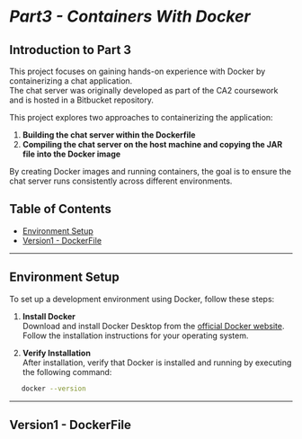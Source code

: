 # _Part3 - Containers With Docker_

## Introduction to Part 3

This project focuses on gaining hands-on experience with Docker by containerizing a chat application.  
The chat server was originally developed as part of the CA2 coursework and is hosted in a Bitbucket repository.

This project explores two approaches to containerizing the application:

1. **Building the chat server within the Dockerfile**
2. **Compiling the chat server on the host machine and copying the JAR file into the Docker image**

By creating Docker images and running containers, the goal is to ensure the chat server runs consistently across different environments.


## Table of Contents
- [Environment Setup](#environment-setup)
- [Version1 - DockerFile]()


---

## Environment Setup

To set up a development environment using Docker, follow these steps:

1. **Install Docker**  
   Download and install Docker Desktop from the [official Docker website](https://www.docker.com/products/docker-desktop). Follow the installation instructions for your operating system.

2. **Verify Installation**  
   After installation, verify that Docker is installed and running by executing the following command:
```bash
   docker --version
```
---

## Version1 - DockerFile

